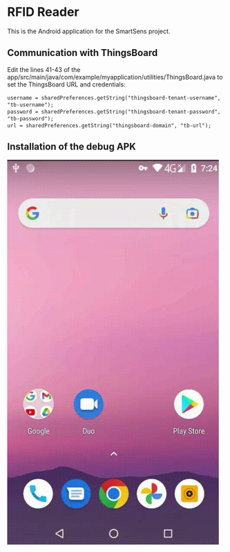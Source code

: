 # RFID Reader

This is the Android application for the SmartSens project. 

## Communication with ThingsBoard

Edit the lines 41-43 of the app/src/main/java/com/example/myapplication/utilities/ThingsBoard.java to 
set the ThingsBoard URL and credentials:

```
username = sharedPreferences.getString("thingsboard-tenant-username", "tb-username");
password = sharedPreferences.getString("thingsboard-tenant-password", "tb-password");
url = sharedPreferences.getString("thingsboard-domain", "tb-url");
```  

## Installation of the debug APK

![Installation of the SmartSens debug APK](docs/images/debug-apk-installation.gif)
